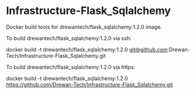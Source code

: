 # Infrastructure-Flask_Sqlalchemy
Docker build tools for drewantech/flask_sqlalchemy:1.2.0 image.

To build drewantech/flask_sqlalchemy:1.2.0 via ssh:

docker build -t drewantech/flask_sqlalchemy:1.2.0 git@github.com:Drewan-Tech/Infrastructure-Flask_Sqlalchemy.git

To build drewantech/flask_sqlalchemy:1.2.0 via https:

docker build -t drewantech/flask_sqlalchemy:1.2.0 https://github.com/Drewan-Tech/Infrastructure-Flask_Sqlalchemy.git
